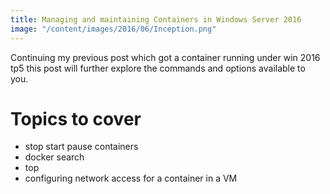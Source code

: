```yaml
---
title: Managing and maintaining Containers in Windows Server 2016
image: "/content/images/2016/06/Inception.png"
---
```

Continuing my previous post which got a container running under win 2016 tp5 this post will further explore the commands and options available to you.

# Topics to cover

- stop start pause containers 
- docker search
- top
- configuring network access for a container in a VM
